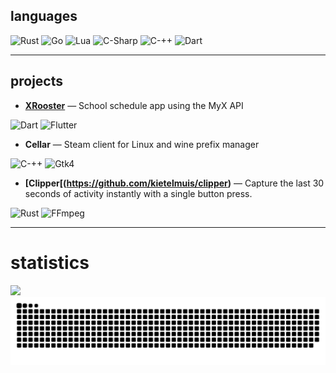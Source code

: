 ## languages
<div align="left">
  <img src="https://img.shields.io/badge/Rust-000000?style=plastic&logo=rust&logoColor=white" alt="Rust">
  <img src="https://img.shields.io/badge/Go-00ADD8?style=plastic&logo=go&logoColor=white" alt="Go">
  <img src="https://img.shields.io/badge/Lua-2C2D72?style=plastic&logo=lua&logoColor=white" alt="Lua">
  <img src="https://img.shields.io/badge/C--Sharp-682876?style=plastic&logo=sharp&logoColor=white" alt="C-Sharp">
  <img src="https://img.shields.io/badge/C++-%2300599C.svg?style=plastic&logo=c%2B%2B&logoColor=white" alt="C-++">
  <img src="https://img.shields.io/badge/Dart-08589C?style=plastic&logo=dart&logoColor=white" alt="Dart">
</div>

---

## projects

- **[XRooster](https://github.com/PhoebeSoftware/xrooster)** — School schedule app using the MyX API  
<div align="left">
  <img src="https://img.shields.io/badge/Dart-08589C?style=plastic&logo=dart&logoColor=white" alt="Dart">
  <img src="https://img.shields.io/badge/Flutter-08589C?style=plastic&logo=flutter&logoColor=white" alt="Flutter">
</div>

- **Cellar** — Steam client for Linux and wine prefix manager  
<div align="left">
  <img src="https://img.shields.io/badge/C++-%2300599C.svg?style=plastic&logo=c%2B%2B&logoColor=white" alt="C-++">
  <img src="https://img.shields.io/badge/Gtk4-CC0000?style=plastic&logo=gtk&logoColor=white" alt="Gtk4">
</div>

- **[Clipper[(https://github.com/kietelmuis/clipper)** — Capture the last 30 seconds of activity instantly with a single button press.  
<div align="left">
  <img src="https://img.shields.io/badge/Dart-08589C?style=plastic&logo=dart&logoColor=white" alt="Rust">
  <img src="https://img.shields.io/badge/FFmpeg-007808?style=plastic&logo=ffmpeg&logoColor=white" alt="FFmpeg">
</div>

---

# statistics
<img src="https://github-readme-stats.vercel.app/api?username=kietelmuis&theme=dark&hide_border=true">

<picture>
    <source media="(prefers-color-scheme: dark)" srcset="https://raw.githubusercontent.com/kietelmuis/kietelmuis/output/github-snake-dark.svg" />
    <img alt="github-snake" src="https://raw.githubusercontent.com/kietelmuis/kietelmuis/output/github-snake.svg" />
</picture>
